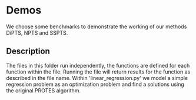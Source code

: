 # Demos

We choose some benchmarks to demonstrate the working of our methods DiPTS, NPTS and SSPTS.

## Description

The files in this folder run independently, the functions are defined for each function within the file. Running the file will return results for the function as described in the file name. Within 'linear_regression.py' we model a simple regression problem as an optimization problem and find a solutions using the original PROTES algorithm.
